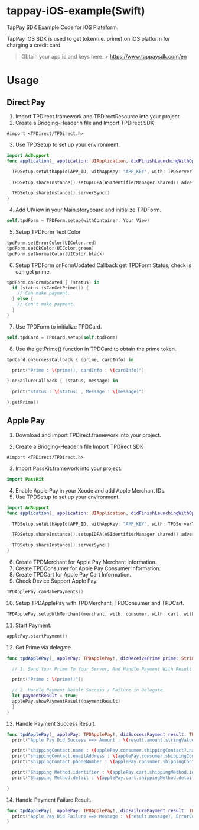 # tappay-iOS-example(Swift)

TapPay SDK Example Code for iOS Plateform.

TapPay iOS SDK is used to get token(i.e. prime) on iOS platform for charging a credit card.

> Obtain your app id and keys here. > https://www.tappaysdk.com/en

# Usage

## Direct Pay
1. Import TPDirect.framework and TPDirectResource into your project.
2. Create a Bridging-Header.h file and Import TPDirect SDK
```objc
#import <TPDirect/TPDirect.h>
```
3. Use TPDSetup to set up your environment.

```swift
import AdSupport
func application(_ application: UIApplication, didFinishLaunchingWithOptions launchOptions: [UIApplicationLaunchOptionsKey: Any]?) -> Bool {

  TPDSetup.setWithAppId(APP_ID, withAppKey: "APP_KEY", with: TPDServerType.ServerType)

  TPDSetup.shareInstance().setupIDFA(ASIdentifierManager.shared().advertisingIdentifier.uuidString)

  TPDSetup.shareInstance().serverSync()
}
```

4. Add UIView in your Main.storyboard and initialize TPDForm.
```swift
self.tpdForm = TPDForm.setup(withContainer: Your View)
```
5. Setup TPDForm Text Color
```swift
tpdForm.setErrorColor(UIColor.red)
tpdForm.setOkColor(UIColor.green)
tpdForm.setNormalColor(UIColor.black)
```
6. Setup TPDForm onFormUpdated Callback get TPDForm Status, check is can get prime.

```swift
tpdForm.onFormUpdated { (status) in
  if (status.isCanGetPrime()) {
    // Can make payment.
  } else {
    // Can't make payment.
  }
}
```

7. Use TPDForm to initialize TPDCard.
```swift
self.tpdCard = TPDCard.setup(self.tpdForm)
```
8. Use the getPrime() function in TPDCard to obtain the prime token.

```swift
tpdCard.onSuccessCallback { (prime, cardInfo) in

  print("Prime : \(prime!), cardInfo : \(cardInfo)")

}.onFailureCallback { (status, message) in

  print("status : \(status) , Message : \(message)")

}.getPrime()
```



## Apple Pay

1. Download and import TPDirect.framework into your project.

2. Create a Bridging-Header.h file Import TPDirect SDK
```objc
#import <TPDirect/TPDirect.h>
```
3. Import PassKit.framework into your project.
```swift
import PassKit
```
4. Enable Apple Pay in your Xcode and add Apple Merchant IDs.
5. Use TPDSetup to set up your environment.
```swift
import AdSupport
func application(_ application: UIApplication, didFinishLaunchingWithOptions launchOptions: [UIApplicationLaunchOptionsKey: Any]?) -> Bool {

  TPDSetup.setWithAppId(APP_ID, withAppKey: "APP_KEY", with: TPDServerType.ServerType)

  TPDSetup.shareInstance().setupIDFA(ASIdentifierManager.shared().advertisingIdentifier.uuidString)

  TPDSetup.shareInstance().serverSync()
}
```
6. Create TPDMerchant for Apple Pay Merchant Information.
7. Create TPDConsumer for Apple Pay Consumer Information.
8. Create TPDCart for Apple Pay Cart Information.
9. Check Device Support Apple Pay.
```swift
TPDApplePay.canMakePayments()
```
10. Setup TPDApplePay with TPDMerchant, TPDConsumer and TPDCart.
```swift
TPDApplePay.setupWthMerchant(merchant, with: consumer, with: cart, withDelegate: self)
```
11. Start Payment.
```swift
applePay.startPayment()
```

12. Get Prime via delegate.
```swift
func tpdApplePay(_ applePay: TPDApplePay!, didReceivePrime prime: String!) {

  // 1. Send Your Prime To Your Server, And Handle Payment With Result

  print("Prime : \(prime!)");

  // 2. Handle Payment Result Success / Failure in Delegate.
  let paymentReault = true;
  applePay.showPaymentResult(paymentReault)
  }
}
```

13. Handle Payment Success Result.
```swift
func tpdApplePay(_ applePay: TPDApplePay!, didSuccessPayment result: TPDTransactionResult!) {
  print("Apple Pay Did Success ==> Amount : \(result.amount.stringValue)")

  print("shippingContact.name : \(applePay.consumer.shippingContact?.name?.givenName) \( applePay.consumer.shippingContact?.name?.familyName)")
  print("shippingContact.emailAddress : \(applePay.consumer.shippingContact?.emailAddress)")
  print("shippingContact.phoneNumber : \(applePay.consumer.shippingContact?.phoneNumber?.stringValue)")

  print("Shipping Method.identifier : \(applePay.cart.shippingMethod.identifier)")
  print("Shipping Method.detail : \(applePay.cart.shippingMethod.detail)")

}
```

14. Handle Payment Failure Result.
```swift
func tpdApplePay(_ applePay: TPDApplePay!, didFailurePayment result: TPDTransactionResult!) {
  print("Apple Pay Did Failure ==> Message : \(result.message), ErrorCode : \(result.status)")
}
```
